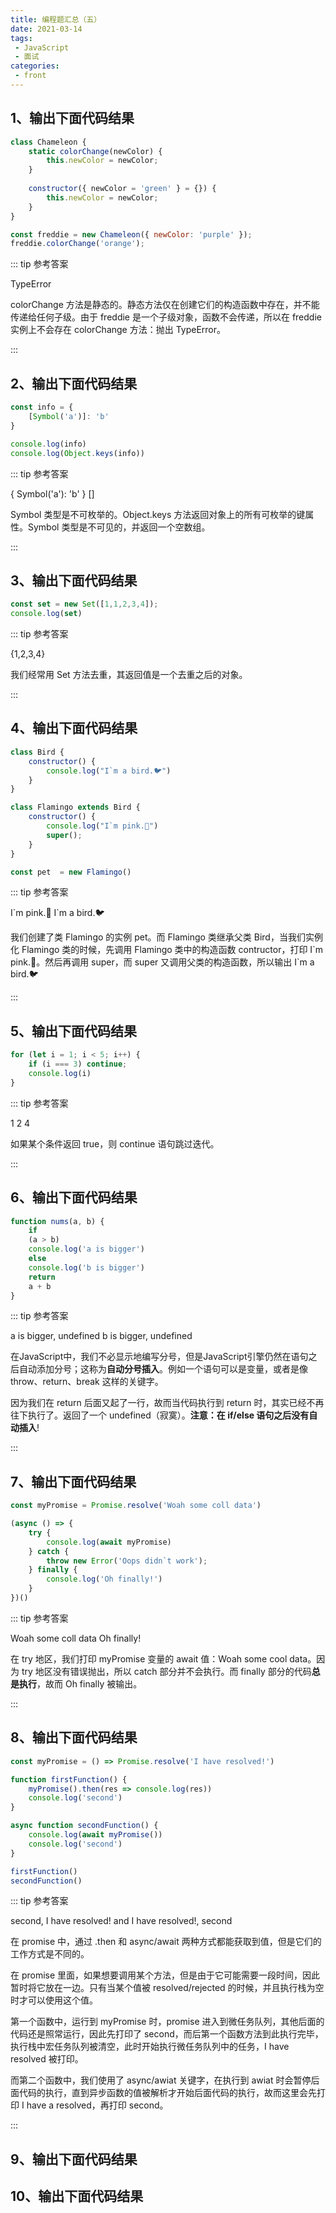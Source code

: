 ```yaml
---
title: 编程题汇总（五）
date: 2021-03-14
tags:
 - JavaScript
 - 面试
categories:
 - front
---
```


## 1、输出下面代码结果

```js
class Chameleon {
    static colorChange(newColor) {
        this.newColor = newColor;
    }
    
    constructor({ newColor = 'green' } = {}) {
        this.newColor = newColor;
    }
}

const freddie = new Chameleon({ newColor: 'purple' });
freddie.colorChange('orange');
```

::: tip 参考答案

TypeError



colorChange 方法是静态的。静态方法仅在创建它们的构造函数中存在，并不能传递给任何子级。由于 freddie 是一个子级对象，函数不会传递，所以在 freddie 实例上不会存在 colorChange 方法：抛出 TypeError。

:::

## 2、输出下面代码结果

```js
const info = {
    [Symbol('a')]: 'b'
}

console.log(info)
console.log(Object.keys(info))
```

::: tip 参考答案

{ Symbol('a'): 'b' }  []



Symbol 类型是不可枚举的。Object.keys 方法返回对象上的所有可枚举的键属性。Symbol 类型是不可见的，并返回一个空数组。

:::

## 3、输出下面代码结果

```js
const set = new Set([1,1,2,3,4]);
console.log(set)
```

::: tip 参考答案

{1,2,3,4}



我们经常用 Set 方法去重，其返回值是一个去重之后的对象。

:::

## 4、输出下面代码结果

```js
class Bird {
    constructor() {
        console.log("I`m a bird.🐦")
    }
}

class Flamingo extends Bird {
    constructor() {
        console.log("I`m pink.🌸")
        super();
    }
}

const pet  = new Flamingo()
```

::: tip 参考答案

I\`m pink.🌸    I\`m a bird.🐦

我们创建了类 Flamingo 的实例 pet。而 Flamingo 类继承父类 Bird，当我们实例化 Flamingo 类的时候，先调用 Flamingo 类中的构造函数 contructor，打印 I\`m pink.🌸。然后再调用 super，而 super 又调用父类的构造函数，所以输出 I\`m a bird.🐦

:::

## 5、输出下面代码结果

```js
for (let i = 1; i < 5; i++) {
    if (i === 3) continue;
    console.log(i)
}
```

::: tip 参考答案

1 2 4

如果某个条件返回 true，则 continue 语句跳过迭代。

:::

## 6、输出下面代码结果

```js
function nums(a, b) {
    if
    (a > b)
    console.log('a is bigger')
    else
    console.log('b is bigger')
    return
    a + b
}
```

::: tip 参考答案

a is bigger, undefined     b is bigger, undefined

在JavaScript中，我们不必显示地编写分号，但是JavaScript引擎仍然在语句之后自动添加分号；这称为**自动分号插入**。例如一个语句可以是变量，或者是像 throw、return、break 这样的关键字。

因为我们在 return 后面又起了一行，故而当代码执行到 return 时，其实已经不再往下执行了。返回了一个 undefined（寂寞）。**注意：在 if/else 语句之后没有自动插入**!

:::

## 7、输出下面代码结果

```js
const myPromise = Promise.resolve('Woah some coll data')

(async () => {
    try {
        console.log(await myPromise)
    } catch {
        throw new Error('Oops didn`t work');
    } finally {
        console.log('Oh finally!')
    }
})()
```

::: tip 参考答案

Woah some coll data Oh finally!

在 try 地区，我们打印 myPromise 变量的 await 值：Woah some cool data。因为 try 地区没有错误抛出，所以 catch 部分并不会执行。而 finally 部分的代码**总是执行**，故而 Oh finally 被输出。

:::

## 8、输出下面代码结果

```js
const myPromise = () => Promise.resolve('I have resolved!')

function firstFunction() {
    myPromise().then(res => console.log(res))
    console.log('second')
}

async function secondFunction() {
    console.log(await myPromise())
    console.log('second')
}

firstFunction()
secondFunction()
```

::: tip 参考答案

second, I have resolved! and I have resolved!, second

在 promise 中，通过 .then 和 async/await 两种方式都能获取到值，但是它们的工作方式是不同的。

在 promise 里面，如果想要调用某个方法，但是由于它可能需要一段时间，因此暂时将它放在一边。只有当某个值被 resolved/rejected 的时候，并且执行栈为空时才可以使用这个值。

第一个函数中，运行到 myPromise 时，promise 进入到微任务队列，其他后面的代码还是照常运行，因此先打印了 second，而后第一个函数方法到此执行完毕，执行栈中宏任务队列被清空，此时开始执行微任务队列中的任务，I have resolved 被打印。

而第二个函数中，我们使用了 async/awiat 关键字，在执行到 awiat 时会暂停后面代码的执行，直到异步函数的值被解析才开始后面代码的执行，故而这里会先打印 I have a resolved，再打印 second。

:::

## 9、输出下面代码结果

## 10、输出下面代码结果
